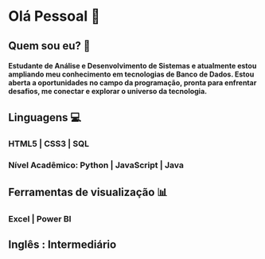 # Olá Pessoal 👋 
## Quem sou eu? 💓
#### Estudante de Análise e Desenvolvimento de Sistemas e atualmente estou ampliando meu conhecimento em tecnologias de Banco de Dados. Estou aberta a oportunidades no campo da programação, pronta para enfrentar desafios, me conectar e explorar o universo da tecnologia.


## Linguagens 💻

### HTML5 | CSS3 | SQL 
### Nível Acadêmico: Python | JavaScript | Java 



## Ferramentas de visualização 📊

### Excel | Power BI


## Inglês : Intermediário
